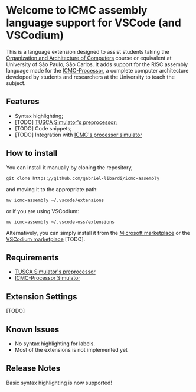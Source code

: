 # Welcome to ICMC assembly language support for VSCode (and VSCodium)
This is a language extension designed to assist students taking the 
[Organization and Architecture of Computers](https://gitlab.com/simoesusp/disciplinas/-/tree/master/SSC0902-ENG_COMP_Organizacao-e-Arquitetura-de-Computadores) course or equivalent at University of São Paulo, São Carlos. It adds support for the RISC assembly language made for the [ICMC-Processor](https://github.com/simoesusp/Processador-ICMC), a complete computer architecture developed by students and researchers at the University to teach the subject.

## Features

* Syntax highlighting;
* [TODO] [TUSCA Simulator's preprocessor](https://github.com/lucasgpulcinelli/Tusca_Simulator);
* [TODO] Code snippets;
* [TODO] Integration with [ICMC's processor simulator](https://github.com/simoesusp/Processador-ICMC)

## How to install
You can install it manually by cloning the repository,
```
git clone https://github.com/gabriel-libardi/icmc-assembly
```
and moving it to the appropriate path:
```
mv icmc-assembly ~/.vscode/extensions
```
or if you are using VSCodium:
```
mv icmc-assembly ~/.vscode-oss/extensions
```

Alternatively, you can simply install it from the [Microsoft marketplace](EmptyURL) or the [VSCodium marketplace](EmptyURL) [TODO].

## Requirements

* [TUSCA Simulator's preprocessor](https://github.com/lucasgpulcinelli/Tusca_Simulator)
* [ICMC-Processor Simulator](https://github.com/simoesusp/Processador-ICMC/tree/master/Install_Packages)

## Extension Settings
[TODO]

## Known Issues

* No syntax highlighting for labels. 
* Most of the extensions is not implemented yet

## Release Notes
Basic syntax highlighting is now supported!

